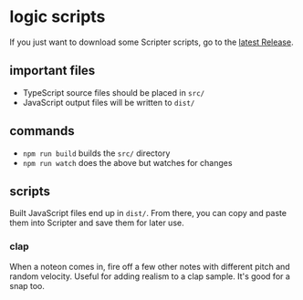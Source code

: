 # logic scripts

If you just want to download some Scripter scripts, go to the [latest Release](https://github.com/jeremyruppel/logic-scripts/releases).

## important files

- TypeScript source files should be placed in `src/`
- JavaScript output files will be written to `dist/`

## commands

- `npm run build` builds the `src/` directory
- `npm run watch` does the above but watches for changes

## scripts

Built JavaScript files end up in `dist/`. From there, you can copy and paste
them into Scripter and save them for later use.

### clap

When a noteon comes in, fire off a few other notes with different pitch and
random velocity. Useful for adding realism to a clap sample. It's good for a
snap too.
